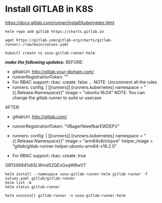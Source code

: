 # Install GITLAB in K8S

https://docs.gitlab.com/runner/install/kubernetes.html

```
helm repo add gitlab https://charts.gitlab.io
```

```
wget https://gitlab.com/gitlab-org/charts/gitlab-runner/-/raw/main/values.yaml
```

```
kubectl create ns soso-gitlab-runner-helm
```

***make the following updates:***
BEFORE:

- gitlabUrl: http://gitlab.your-domain.com/
- runnerRegistrationToken: ""
- For RBAC support:
rbac:
  create: false
   ...
  NOTE: Uncomment all the rules
- runners:
  config: |
    [[runners]]
      [runners.kubernetes]
        namespace = "{{.Release.Namespace}}"
        image = "ubuntu:16.04"
NOTE: You can change the gitlab runner to suite ur usecase

AFTER:

- gitlabUrl: http://gitlab.com/
- runnerRegistrationToken: "VBagerfdwefbarEWDEFV"
- runners:
  config: |
    [[runners]]
      [runners.kubernetes]
        namespace = "{{.Release.Namespace}}"
        image = "arm64v8/clojure"
        helper_image = "gitlab/gitlab-runner-helper:ubuntu-arm64-v16.2.0"

- For RBAC support:
rbac:
  create: true

GR1348941s6SLWmdSZQExGxqW8wVT

```
helm install --namespace soso-gitlab-runner-helm gitlab-runner -f values.yaml gitlab/gitlab-runner
helm list -A
helm status gitlab-runner
```

```
helm uninstall gitlab-runner -n soso-gitlab-runner-helm
```